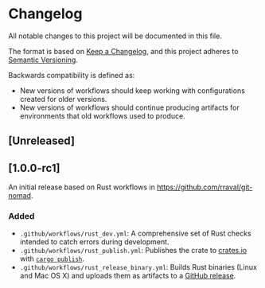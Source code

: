 # Changelog

All notable changes to this project will be documented in this file.

The format is based on [Keep a Changelog](https://keepachangelog.com/en/1.0.0/), and this project adheres to [Semantic Versioning](https://semver.org/spec/v2.0.0.html).

Backwards compatibility is defined as:

- New versions of workflows should keep working with configurations created for older versions.
- New versions of workflows should continue producing artifacts for environments that old workflows used to produce.

## [Unreleased]

## [1.0.0-rc1]

An initial release based on Rust workflows in https://github.com/rraval/git-nomad.

### Added

- `.github/workflows/rust_dev.yml`: A comprehensive set of Rust checks intended to catch errors during development.
- `.github/workflows/rust_publish.yml`: Publishes the crate to [crates.io](https://crates.io) with [`cargo publish`](https://doc.rust-lang.org/cargo/commands/cargo-publish.html).
- `.github/workflows/rust_release_binary.yml`: Builds Rust binaries (Linux and Mac OS X) and uploads them as artifacts to a [GitHub release](https://docs.github.com/en/repositories/releasing-projects-on-github/managing-releases-in-a-repository).

